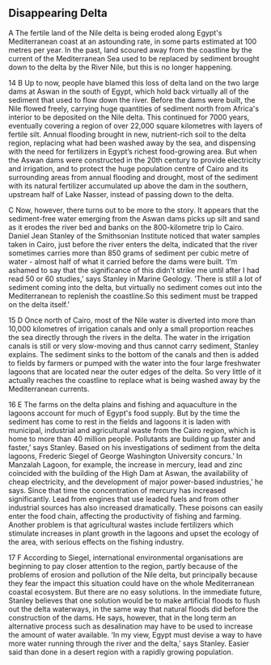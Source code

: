 ## Disappearing Delta

A The fertile land of the Nile delta is being eroded along Egypt's Mediterranean coast at an astounding rate, in some
parts estimated at 100 metres per year. In the past, land scoured away from the coastline by the current of the
Mediterranean Sea used to be replaced by sediment brought down to the delta by the River Nile, but this is no longer
happening.

14
B Up to now, people have blamed this loss of delta land on the two large dams at Aswan in the south of Egypt, which hold
back virtually all of the sediment that used to flow down the river. Before the dams were built, the Nile flowed freely,
carrying huge quantities of sediment north from Africa's interior to be deposited on the Nile delta. This continued for
7000 years, eventually covering a region of over 22,000 square kilometres with layers of fertile silt. Annual flooding
brought in new, nutrient-rich soil to the delta region, replacing what had been washed away by the sea, and dispensing
with the need for fertilizers in Egypt’s richest food-growing area. But when the Aswan dams were constructed in the 20th
century to provide electricity and irrigation, and to protect the huge population centre of Cairo and its surrounding
areas from annual flooding and drought, most of the sediment with its natural fertilizer accumulated up above the dam in
the southern, upstream half of Lake Nasser, instead of passing down to the delta.

C Now, however, there turns out to be more to the story. It appears that the sediment-free water emerging from the Aswan
dams picks up silt and sand as it erodes the river bed and banks on the 800-kilometre trip lo Cairo. Daniel Jean Stanley
of the Smithsonian Institute noticed that water samples taken in Cairo, just before the river enters the delta,
indicated that the river sometimes carries more than 850 grams of sediment per cubic metre of water - almost half of
what it carried before the dams were built. ‘I’m ashamed to say that the significance of this didn't strike me until
after I had read 50 or 60 studies,’ says Stanley in Marine Geology. 'There is still a lot of sediment coming into the
delta, but virtually no sediment comes out into the Mediterranean to replenish the coastline.So this sediment must be
trapped on the delta itself.’

15
D Once north of Cairo, most of the Nile water is diverted into more than 10,000 kilometres of irrigation canals and only
a small proportion reaches the sea directly through the rivers in the delta. The water in the irrigation canals is still
or very slow-moving and thus cannot carry sediment, Stanley explains. The sediment sinks to the bottom of the canals and
then is added to fields by farmers or pumped with the water into the four large freshwater lagoons that are located near
the outer edges of the delta. So very little of it actually reaches the coastline to replace what is being washed away
by the Mediterranean currents.

16
E The farms on the delta plains and fishing and aquaculture in the lagoons account for much of Egypt's food supply. But
by the time the sediment has come to rest in the fields and lagoons it is laden with municipal, industrial and
agricultural waste from the Cairo region, which is home to more than 40 million people. Pollutants are building up
faster and faster,’ says Stanley. Based on his investigations of sediment from the delta lagoons, Frederic Siegel of
George Washington University concurs.’ In Manzalah Lagoon, for example, the increase in mercury, lead and zinc coincided
with the building of the High Dam at Aswan, the availability of cheap electricity, and the development of major
power-based industries,’ he says. Since that time the concentration of mercury has increased significantly. Lead from
engines that use leaded fuels and from other industrial sources has also increased dramatically. These poisons can
easily enter the food chain, affecting the productivity of fishing and farming. Another problem is that agricultural
wastes include fertilizers which stimulate increases in plant growth in the lagoons and upset the ecology of the area,
with serious effects on the fishing industry.

17
F According to Siegel, international environmental organisations are beginning to pay closer attention to the region,
partly because of the problems of erosion and pollution of the Nile delta, but principally because they fear the impact
this situation could have on the whole Mediterranean coastal ecosystem. But there are no easy solutions. In the
immediate future, Stanley believes that one solution would be to make artificial floods to flush out the delta
waterways, in the same way that natural floods did before the construction of the dams. He says, however, that in the
long term an alternative process such as desalination may have to be used to increase the amount of water available. ‘In
my view, Egypt must devise a way to have more water running through the river and the delta,’ says Stanley. Easier said
than done in a desert region with a rapidly growing population.